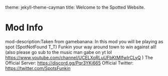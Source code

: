 theme: jekyll-theme-cayman
title: Welcome to the Spotted Website.

# Mod Info

mod-description:Taken from gamebanana: In this mod you will be playing as spot (SpotNotFound T_T) Funkin your way around town to win against all! (also please go sub to the music man gabe on yt lol https://www.youtube.com/channel/UCELXoRLuUFbKtMIfwlrCLyQ )
The Official Server: https://discord.gg/Pqr3YKj665
Official Twitter: https://twitter.com/SpotsFunkin
